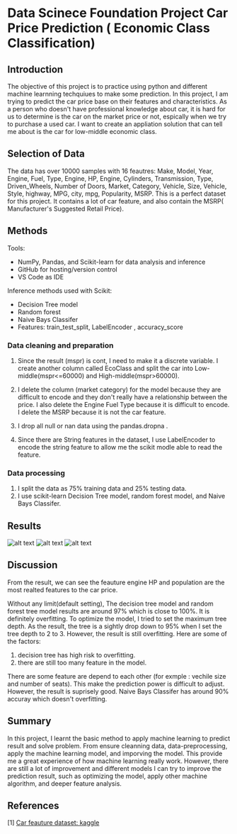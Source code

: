 # Data Scinece Foundation Project Car Price Prediction ( Economic Class Classification)


## Introduction
The objective of this project is to practice using python and different machine learnning techquiues to make some prediction. In this project, I am trying to predict the car price base on their features and characteristics. As a person who doesn't have professional knowledge about car, it is hard for us to determine is the car on the market price or not, espically when we try to purchase a used car.  I want to create an appliation solution that can tell me about is the car for low-middle economic class.

## Selection of Data
The data has over 10000 samples with 16 feautres: Make, Model, Year, Engine, Fuel, Type, Engine, HP,	Engine, Cylinders,	Transmission, Type,	Driven_Wheels,	Number of Doors,	Market, Category,	Vehicle, Size, Vehicle, Style, highway, MPG,	city, mpg,	Popularity,	MSRP. This is a perfect dataset for this project. It contains a lot of car feature, and also contain the MSRP( Manufacturer's Suggested Retail Price).

## Methods

Tools:
- NumPy, Pandas, and Scikit-learn for data analysis and inference
- GitHub for hosting/version control
- VS Code as IDE

Inference methods used with Scikit:
- Decision Tree model
- Random forest
- Naive Bays Classifer
- Features: train_test_split, LabelEncoder , accuracy_score

### Data cleaning and preparation

1. Since the result (mspr) is cont, I need to make it a discrete variable. I create another column called EcoClass and split the car into Low-middle(mspr<=60000) and High-middle(mspr>60000).

2. I delete the column (market category) for the model because they are difficult to encode and they don't really have a relationship between the price. I also delete the Engine Fuel Type because it is difficult to encode. I delete the MSRP because it is not the car feature.

3. I drop all null or nan data using the pandas.dropna .

4. Since there are String features in the dataset, I use LabelEncoder to encode the string feature to allow me the scikit modle able to read the feature.
### Data processing
1. I split the data as 75% training data and 25% testing data.
2. I use scikit-learn  Decision Tree model, random forest model, and Naive Bays Classifer.
## Results

![alt text](https://github.com/asdrewlee23/DsfCarPriceClassification/blob/main/decision%20_tree.png)
![alt text](https://github.com/asdrewlee23/DsfCarPriceClassification/blob/main/Result.png)
![alt text](https://github.com/asdrewlee23/DsfCarPriceClassification/blob/main/Result2.png)
## Discussion
From the result, we can see the feauture engine HP and population are the most realted features to the car price.

Without any limit(default setting), The decision tree model and random forest tree model results are around 97% which is close to 100%. It is definitely overfitting. To optimize the model, I tried to set the maximum tree depth. As the result, the tree is a sightly drop down to 95% when I set the tree depth to 2 to 3.
However, the result is still overfitting. Here are some of the factors:
1. decision tree has high risk to overfitting.
2. there are still too many feature in the model.

There are some feature are depend to each other (for exmple : vechile size and number of seats). This make the prediction power is difficult to adjust. However, the result is suprisely good. Naive Bays Classifer has around 90% accuray which doesn't overfitting.
## Summary
In this project, I learnt the basic method to apply machine learning to predict result and solve problem. From ensure cleanning data, data-preprocessing, apply the machine learning model, and imporving the model. This provide me a great experience of how machine learning really work. However, there are still a lot of improvement and different models I can try to improve the prediction result, such as optimizing the model, apply other machine algorithm, and deeper feature analysis.

## References
[1] [Car feauture dataset: kaggle](https://www.kaggle.com/CooperUnion/cardataset)
